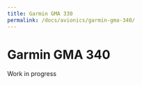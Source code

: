 ```yaml
---
title: Garmin GMA 330
permalink: /docs/avionics/garmin-gma-340/
---
```

# Garmin GMA 340

Work in progress